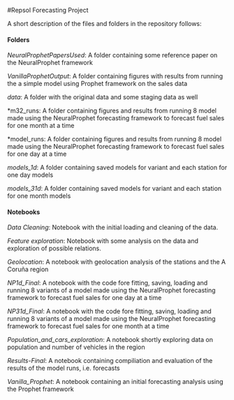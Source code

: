 #Repsol Forecasting Project

A short description of the files and folders in the repository follows:

#### Folders
*NeuralProphetPapersUsed*: A folder containing some reference paper on the NeuralProphet framework

*VanillaProphetOutput*: A folder containing figures with results from running the a simple model using Prophet framework on the sales data

*data*: A folder with the original data and some staging data as well

*m32_runs: A folder containing figures and results from running 8 model made using the NeuralProphet forecasting framework to forecast fuel sales for one month at a time

*model_runs: A folder containing figures and results from running 8 model made using the NeuralProphet forecasting framework to forecast fuel sales for one day at a time

*models_1d*: A folder containing saved models for variant and each station for one day models

*models_31d*: A folder containing saved models for variant and each station for one month models

#### Notebooks

*Data Cleaning*: Notebook with the initial loading and cleaning of the data.

*Feature exploration*: Notebook with some analysis on the data and exploration of possible relations.

*Geolocation*: A notebook with geolocation analysis of the stations and the A Coruña region

*NP1d_Final*: A notebook with the code fore fitting, saving, loading and running 8 variants of a model made using the NeuralProphet forecasting framework to forecast fuel sales for one day at a time

*NP31d_Final*: A notebook with the code fore fitting, saving, loading and running 8 variants of a model made using the NeuralProphet forecasting framework to forecast fuel sales for one month at a time

*Population_and_cars_exploration*: A notebook shortly exploring data on population and number of vehicles in the region

*Results-Final*: A notebook containing compiliation and evaluation of the results of the model runs, i.e. forecasts

*Vanilla_Prophet*: A notebook containing an initial forecasting analysis using the Prophet framework

